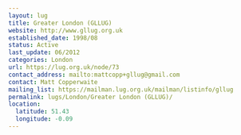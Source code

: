 ```yaml
---
layout: lug
title: Greater London (GLLUG)
website: http://www.gllug.org.uk
established_date: 1998/08
status: Active
last_update: 06/2012
categories: London
url: https://lug.org.uk/node/73
contact_address: mailto:mattcopp+gllug@gmail.com
contact: Matt Copperwaite
mailing_list: https://mailman.lug.org.uk/mailman/listinfo/gllug
permalink: lugs/London/Greater London (GLLUG)/
location:
  latitude: 51.43
  longitude: -0.09
---
```

